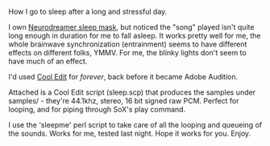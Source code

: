 How I go to sleep after a long and stressful day.

I own [Neurodreamer sleep mask](http://cornfieldelectronics.com/neurodreamer/nd.home.php), but noticed the "song" played isn't quite long enough in duration for me to fall asleep.  It works pretty well for me, the whole brainwave synchronization (entrainment) seems to have different effects on different folks, YMMV.  For me, the blinky lights don't seem to have much of an effect.

I'd used [Cool Edit](http://en.wikipedia.org/wiki/Adobe_Audition) for *forever*, back before it became Adobe Audition.

Attached is a Cool Edit script (sleep.scp) that produces the samples under samples/ - they're 44.1khz, stereo, 16 bit signed raw PCM.  Perfect for looping, and for piping through SoX's play command.

I use the 'sleepme' perl script to take care of all the looping and queueing of the sounds.  Works for me, tested last night.  Hope it works for you.  Enjoy.
